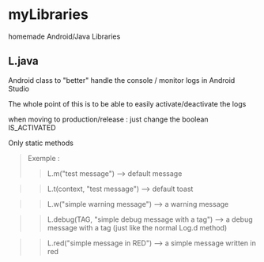 # myLibraries
homemade Android/Java Libraries


## L.java
Android class to "better" handle the console / monitor logs in Android Studio

The whole point of this is to be able to easily activate/deactivate the logs 

when moving to production/release : just change the boolean IS_ACTIVATED



Only static methods

> Exemple : 
>> L.m("test message") --> default message

>> L.t(context, "test message") --> default toast

>> L.w("simple warning message") --> a warning message

>> L.debug(TAG, "simple debug message with a tag") --> a debug message with a tag (just like the normal Log.d method)

>> L.red("simple message in RED") --> a simple message written in red
